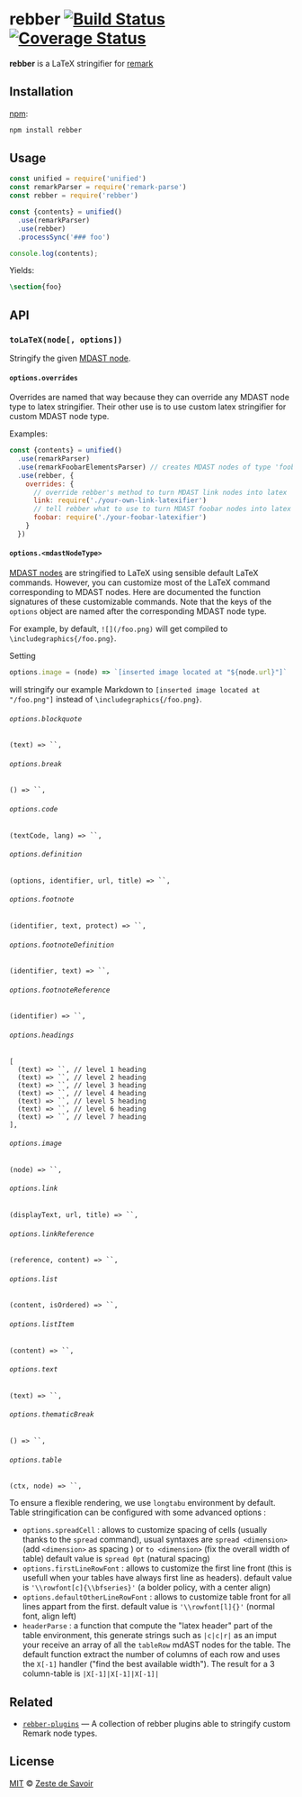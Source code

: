 # rebber [![Build Status][build-badge]][build-status] [![Coverage Status][coverage-badge]][coverage-status]


**rebber** is a LaTeX stringifier for [remark][]

## Installation

[npm][]:

```bash
npm install rebber
```

## Usage

```javascript
const unified = require('unified')
const remarkParser = require('remark-parse')
const rebber = require('rebber')

const {contents} = unified()
  .use(remarkParser)
  .use(rebber)
  .processSync('### foo')

console.log(contents);
```

Yields:

```latex
\section{foo}
```

## API

### `toLaTeX(node[, options])`

Stringify the given [MDAST node][mdast].


#### `options.overrides`

Overrides are named that way because they can override any MDAST node type to latex stringifier. Their other use is to use custom latex stringifier for custom MDAST node type.

Examples:

```js
const {contents} = unified()
  .use(remarkParser)
  .use(remarkFoobarElementsParser) // creates MDAST nodes of type 'foobar'
  .use(rebber, {
    overrides: {
      // override rebber's method to turn MDAST link nodes into latex
      link: require('./your-own-link-latexifier')
      // tell rebber what to use to turn MDAST foobar nodes into latex
      foobar: require('./your-foobar-latexifier')
    }
  })

```

#### `options.<mdastNodeType>`

[MDAST nodes][mdast] are stringified to LaTeX using sensible default LaTeX commands. However, you can customize most of the LaTeX command corresponding to MDAST nodes. Here are documented the function signatures of these customizable commands. Note that the keys of the `options` object are named after the corresponding MDAST node type.

For example, by default, `![](/foo.png)` will get compiled to `\includegraphics{/foo.png}`.

Setting
```js
options.image = (node) => `[inserted image located at "${node.url}"]`
```

will stringify our example Markdown to `[inserted image located at "/foo.png"]` instead of `\includegraphics{/foo.png}`.

###### `options.blockquote`

    (text) => ``,

###### `options.break`

    () => ``,

###### `options.code`

    (textCode, lang) => ``,

###### `options.definition`

    (options, identifier, url, title) => ``,

###### `options.footnote`

    (identifier, text, protect) => ``,

###### `options.footnoteDefinition`

    (identifier, text) => ``,

###### `options.footnoteReference`

    (identifier) => ``,

###### `options.headings`

    [
      (text) => ``, // level 1 heading
      (text) => ``, // level 2 heading
      (text) => ``, // level 3 heading
      (text) => ``, // level 4 heading
      (text) => ``, // level 5 heading
      (text) => ``, // level 6 heading
      (text) => ``, // level 7 heading
    ],

###### `options.image`

    (node) => ``,

###### `options.link`

    (displayText, url, title) => ``,

###### `options.linkReference`

    (reference, content) => ``,

###### `options.list`

    (content, isOrdered) => ``,

###### `options.listItem`

    (content) => ``,

###### `options.text`

    (text) => ``,

###### `options.thematicBreak`

    () => ``,

###### `options.table` 

    (ctx, node) => ``,

To ensure a flexible rendering, we use `longtabu` environment by default.
Table stringification can be configured with some advanced options :

- `options.spreadCell` : allows to customize spacing of cells (usually thanks to the `spread` command),
   usual syntaxes are ` spread <dimension> ` (add `<dimension>` as spacing ) or ` to <dimension> ` (fix the overall width of table)
   default value is ` spread 0pt ` (natural spacing)
- `options.firstLineRowFont` : allows to customize the first line front (this is usefull when your tables have always first line as headers).
   default value is `'\\rowfont[c]{\\bfseries}'` (a bolder policy, with a center align)
- `options.defaultOtherLineRowFont` : allows to customize table front for all lines appart from the first.
   default value is `'\\rowfont[l]{}'` (normal font, align left)
- `headerParse` : a function that compute the "latex header" part of the table environment, this generate strings such as `|c|c|r|`
  as an imput your receive an array of all the `tableRow` mdAST nodes for the table.
  The default function extract the number of columns of each row and uses the `X[-1]` handler ("find the best available width").
  The result for a 3 column-table is `|X[-1]|X[-1]|X[-1]|`


## Related

*   [`rebber-plugins`][rebber-plugins]
    — A collection of rebber plugins able to stringify custom Remark node types.

## License

[MIT][license] © [Zeste de Savoir][zds]

<!-- Definitions -->

[build-badge]: https://img.shields.io/travis/zestedesavoir/zmarkdown.svg

[build-status]: https://travis-ci.org/zestedesavoir/zmarkdown

[coverage-badge]: https://img.shields.io/coveralls/zestedesavoir/zmarkdown.svg

[coverage-status]: https://coveralls.io/github/zestedesavoir/zmarkdown

[license]: https://github.com/zestedesavoir/zmarkdown/blob/master/packages/rebber/LICENSE-MIT

[rebber-plugins]: https://github.com/zestedesavoir/zmarkdown/blob/master/packages/rebber-plugins

[zds]: https://zestedesavoir.com

[npm]: https://www.npmjs.com/package/rebber

[mdast]: https://github.com/syntax-tree/mdast/blob/master/readme.md

[remark]: https://github.com/remarkjs/remark

